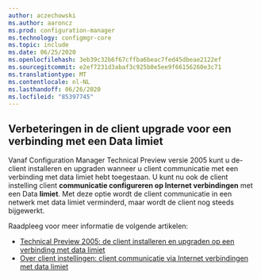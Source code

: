 ```yaml
---
author: aczechowski
ms.author: aaroncz
ms.prod: configuration-manager
ms.technology: configmgr-core
ms.topic: include
ms.date: 06/25/2020
ms.openlocfilehash: 3eb39c32b6f67cffba6beac7fed45dbeae2122ef
ms.sourcegitcommit: e2ef7231d3abaf3c925b0e5ee9f66156260e3c71
ms.translationtype: MT
ms.contentlocale: nl-NL
ms.lasthandoff: 06/26/2020
ms.locfileid: "85397745"
---
```

## <a name="improvements-to-client-upgrade-on-a-metered-connection"></a><a name="bkmk_meter"></a>Verbeteringen in de client upgrade voor een verbinding met een Data limiet

<!--6976145-->

Vanaf Configuration Manager Technical Preview versie 2005 kunt u de-client installeren en upgraden wanneer u client communicatie met een verbinding met data limiet hebt toegestaan. U kunt nu ook de client instelling client **communicatie configureren op Internet verbindingen** met een Data **limiet**. Met deze optie wordt de client communicatie in een netwerk met data limiet verminderd, maar wordt de client nog steeds bijgewerkt.

Raadpleeg voor meer informatie de volgende artikelen:

- [Technical Preview 2005: de client installeren en upgraden op een verbinding met data limiet](../../technical-preview-2005.md#bkmk_meter)
- [Over client instellingen: client communicatie via Internet verbindingen met data limiet](../../../../clients/deploy/about-client-settings.md#client-communication-on-metered-internet-connections)
